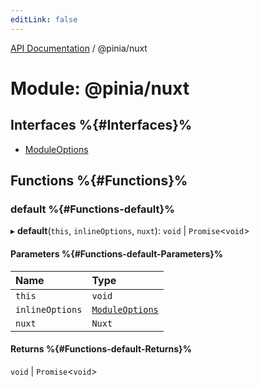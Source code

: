 ```yaml
---
editLink: false
---
```


[API Documentation](../index.md) / @pinia/nuxt

# Module: @pinia/nuxt

## Interfaces %{#Interfaces}%

- [ModuleOptions](../interfaces/pinia_nuxt.ModuleOptions.md)

## Functions %{#Functions}%

### default %{#Functions-default}%

▸ **default**(`this`, `inlineOptions`, `nuxt`): `void` \| `Promise`<`void`\>

#### Parameters %{#Functions-default-Parameters}%

| Name | Type |
| :------ | :------ |
| `this` | `void` |
| `inlineOptions` | [`ModuleOptions`](../interfaces/pinia_nuxt.ModuleOptions.md) |
| `nuxt` | `Nuxt` |

#### Returns %{#Functions-default-Returns}%

`void` \| `Promise`<`void`\>
